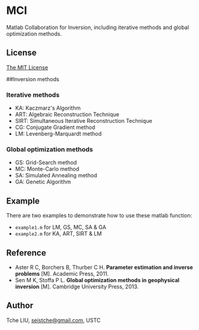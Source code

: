 # MCI

Matlab Collaboration for Inversion, including iterative methods and global optimization methods.

## License

[The MIT License](https://tchel.mit-license.org)

##Inversion methods

### Iterative methods
- KA: Kaczmarz's Algorithm
- ART: Algebraic Reconstruction Technique
- SIRT: Simultaneous Iterative Reconstruction Technique
- CG: Conjugate Gradient method
- LM: Levenberg-Marquardt method
### Global optimization methods

- GS: Grid-Search method
- MC: Monte-Carlo method
- SA: Simulated Annealing method
- GA: Genetic Algorithm

## Example

There are two examples to demonstrate how to use these matlab function:

- `example1.m` for LM, GS, MC, SA & GA
- `example2.m` for KA, ART, SIRT & LM

## Reference

- Aster R C, Borchers B, Thurber C H. **Parameter estimation and inverse problems** [M]. Academic Press, 2011.
- Sen M K, Stoffa P L. **Global optimization methods in geophysical inversion** [M]. Cambridge University Press, 2013.

## Author

Tche LIU, seistche@gmail.com, USTC